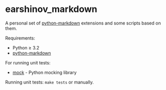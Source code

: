 # earshinov_markdown

A personal set of [python-markdown][] extensions and some scripts based on them.

Requirements:

  * Python ≥ 3.2
  * [python-markdown][]

For running unit tests:

  * [mock][] - Python mocking library

Running unit tests: `make tests` or manually.

[python-markdown]: http://www.freewisdom.org/projects/python-markdown/
[mock]: http://www.voidspace.org.uk/python/mock/

